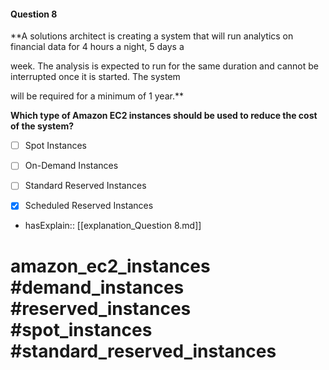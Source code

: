 #### Question  8

**A solutions architect is creating a system that will run analytics on financial data for 4 hours a night, 5 days a

week. The analysis is expected to run for the same duration and cannot be interrupted once it is started. The system

will be required for a minimum of 1 year.**

**Which type of Amazon EC2 instances should be used to reduce the cost of the system?**

- [ ] Spot Instances

- [ ] On-Demand Instances

- [ ] Standard Reserved Instances

- [x] Scheduled Reserved Instances

- hasExplain:: [[explanation_Question  8.md]]

# amazon_ec2_instances #demand_instances #reserved_instances #spot_instances #standard_reserved_instances
